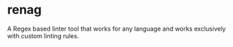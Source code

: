 # renag
A Regex based linter tool that works for any language and works exclusively with custom linting rules.
